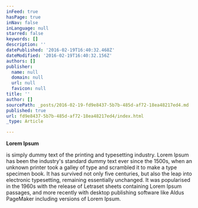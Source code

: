 ```yaml
---
inFeed: true
hasPage: true
inNav: false
inLanguage: null
starred: false
keywords: []
description: ''
datePublished: '2016-02-19T16:40:32.468Z'
dateModified: '2016-02-19T16:40:32.156Z'
authors: []
publisher:
  name: null
  domain: null
  url: null
  favicon: null
title: ''
author: []
sourcePath: _posts/2016-02-19-fd9e8437-5b7b-485d-af72-18ea48217ed4.md
published: true
url: fd9e8437-5b7b-485d-af72-18ea48217ed4/index.html
_type: Article

---
```

**Lorem Ipsum**

is simply dummy text of the printing and typesetting industry. Lorem Ipsum has been the industry's standard dummy text ever since the 1500s, when an unknown printer took a galley of type and scrambled it to make a type specimen book. It has survived not only five centuries, but also the leap into electronic typesetting, remaining essentially unchanged. It was popularised in the 1960s with the release of Letraset sheets containing Lorem Ipsum passages, and more recently with desktop publishing software like Aldus PageMaker including versions of Lorem Ipsum.